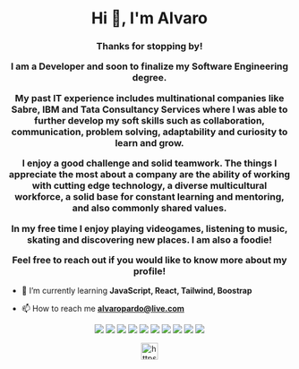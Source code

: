 <h1 align="center">Hi 👋, I'm Alvaro</h1>
<h3 align="center">
Thanks for stopping by!

I am a Developer and soon to finalize my Software Engineering degree.

My past IT experience includes multinational companies like Sabre, IBM and Tata Consultancy Services where I was able to further develop my soft skills such as collaboration, communication, problem solving, adaptability and curiosity to learn and grow.

I enjoy a good challenge and solid teamwork. The things I appreciate the most about a company are the ability of working with cutting edge technology, a diverse multicultural workforce, a solid base for constant learning and mentoring, and also commonly shared values.

In my free time I enjoy playing videogames, listening to music, skating and discovering new places. I am also a foodie!

Feel free to reach out if you would like to know more about my profile!</h3>

- 🌱 I’m currently learning **JavaScript, React, Tailwind, Boostrap**

- 📫 How to reach me **alvaropardo@live.com**

<p align="center">
  <img src="https://cdn.jsdelivr.net/gh/devicons/devicon/icons/javascript/javascript-original.svg" />
  <img src="https://cdn.jsdelivr.net/gh/devicons/devicon/icons/csharp/csharp-original.svg" />
  <img src="https://cdn.jsdelivr.net/gh/devicons/devicon/icons/github/github-original.svg" />
  <img src="https://cdn.jsdelivr.net/gh/devicons/devicon/icons/java/java-original.svg" />
  <img src="https://cdn.jsdelivr.net/gh/devicons/devicon/icons/tailwindcss/tailwindcss-original-wordmark.svg" />
  <img src="https://cdn.jsdelivr.net/gh/devicons/devicon/icons/react/react-original.svg" />
  <img src="https://cdn.jsdelivr.net/gh/devicons/devicon/icons/nodejs/nodejs-original.svg" />
  <img src="https://cdn.jsdelivr.net/gh/devicons/devicon/icons/vscode/vscode-original.svg" />
  <img src="https://cdn.jsdelivr.net/gh/devicons/devicon/icons/html5/html5-original.svg" />
  <img src="https://cdn.jsdelivr.net/gh/devicons/devicon/icons/css3/css3-original.svg" />
  
  </p><p align="center">
  <a href="https://linkedin.com/in/https://www.linkedin.com/in/alvaro-pardo-miramontes" target="blank"><img align="center" src="https://cdn.jsdelivr.net/npm/simple-                    icons@3.0.1/icons/linkedin.svg" alt="https://www.linkedin.com/in/alvaro-pardo-miramontes" height="30" width="30" /></a>
</p>
